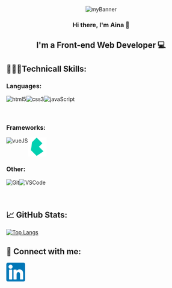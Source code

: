 <p align="center">
<img src="https://user-images.githubusercontent.com/32444061/201320058-e4d4a121-b091-4afa-8660-5ea0cf54386e.png" alt="myBanner">
</p>


<h3 align="center">
Hi there, I'm Aina 👋
</h3>

<h2 align="center">
I'm a Front-end Web Developer 💻
</h2>


## 👩🏽‍💻Technicall Skills:

### Languages: 

<img height="50" align="left" src="https://cdn-icons-png.flaticon.com/512/174/174854.png" alt="html5">

<img height="50" align="left" src="https://cdn-icons-png.flaticon.com/512/732/732190.png" alt="css3">

<img height="50" align="left" src="https://seeklogo.com/images/J/javascript-logo-8892AEFCAC-seeklogo.com.png" alt="javaScript">

<br><br><br>

### Frameworks:

<img height="50" align="left" src="https://upload.wikimedia.org/wikipedia/commons/thumb/9/95/Vue.js_Logo_2.svg/1184px-Vue.js_Logo_2.svg.png" alt="vueJS">

<img height="50" align="left" src="https://raw.githubusercontent.com/github/explore/ad9cd7e959a88047c830c3a9cc4e9ffcf5e644f7/topics/bulma/bulma.png" alt="bulma">

<br><br><br>

### Other:

<img height="40" align="left" src="https://upload.wikimedia.org/wikipedia/commons/thumb/e/e0/Git-logo.svg/1280px-Git-logo.svg.png" alt="Git">

<img height="40" align="left" src="https://upload.wikimedia.org/wikipedia/commons/thumb/9/9a/Visual_Studio_Code_1.35_icon.svg/2048px-Visual_Studio_Code_1.35_icon.svg.png" alt="VSCode">

<br><br><br>

## 📈 GitHub Stats: 

[![Top Langs](https://github-readme-stats.vercel.app/api/top-langs/?username=ainallamas&layout=compact)](https://github.com/ainallamas)


## 💌 Connect with me:

<a href="https://www.linkedin.com/in/ainallamas/"><img align="left" height="50" src="./ImagesFolder/linkedin.png" alt="LinkedIn">

<br>

<!--
**ainallamas/ainallamas** is a ✨ _special_ ✨ repository because its `README.md` (this file) appears on your GitHub profile.

Here are some ideas to get you started:

- 🔭 I’m currently working on ...
- 🌱 I’m currently learning ...
- 👯 I’m looking to collaborate on ...
- 🤔 I’m looking for help with ...
- 💬 Ask me about ...
- 📫 How to reach me: ...
- 😄 Pronouns: ...
- ⚡ Fun fact: ...
-->
